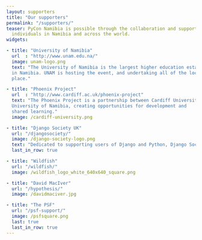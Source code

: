 ```yaml
---
layout: supporters
title: "Our supporters"
permalink: "/supporters/"
teaser: PyCon Namibia is possible through the collaboration and support of organisations and
  individuals in Namibia and across the world.
widgets:

- title: "University of Namibia"
  url  : "http://www.unam.edu.na/"
  image: unam-logo.png
  text: "The University of Namibia is the largest higher education establishment
  in Namibia. UNAM is hosting the event, and undertaking all of the local organisation.
  place."

- title: "Phoenix Project"
  url  : "http://www.cardiff.ac.uk/phoenix-project"
  text: "The Phoenix Project is a partnership between Cardiff University and the
  University of Namibia, creating opportunities for development and
  shared learning."
  image: /cardiff-university.png

- title: "Django Society UK"
  url: "/djangosociety/"
  image: /django-society-logo.png
  text: "Dedicated to supporting users of Django and Python, Django Society UK is providing organisational support to the event and travel grants to its attendees."
  last_in_row: true

- title: "Wildfish"
  url: "/wildfish/"
  image: /wildfish_logo_white_640x640_square.png

- title: "David MacIver"
  url: "/hypothesis/"
  image: /davidmaciver.jpg

- title: "The PSF"
  url: "/psf-support/"
  image: /psfsquare.png
  last: true
  last_in_row: true
---
```

